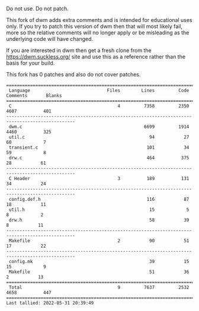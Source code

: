 Do not use. Do not patch.

This fork of dwm adds extra comments and is intended for educational uses only. If you try to patch
this version of dwm then that will most likely fail, more so the relative comments will no longer
apply or be misleading as the underlying code will have changed.

If you are interested in dwm then get a fresh clone from the https://dwm.suckless.org/ site and use
this as a reference rather than the basis for your build.

This fork has 0 patches and also do not cover patches.

<!-- START STATS 1 -->
<!-- END STATS 1 -->


<!-- START STATS 2 -->
````
================================================================================================
 Language                             Files        Lines         Code     Comments       Blanks
================================================================================================
 C                                        4         7358         2350         4607          401
------------------------------------------------------------------------------------------------
 dwm.c                                              6699         1914         4460          325
 util.c                                               94           27           60            7
 transient.c                                         101           34           59            8
 drw.c                                               464          375           28           61
------------------------------------------------------------------------------------------------
 C Header                                 3          189          131           34           24
------------------------------------------------------------------------------------------------
 config.def.h                                        116           87           18           11
 util.h                                               15            5            8            2
 drw.h                                                58           39            8           11
------------------------------------------------------------------------------------------------
 Makefile                                 2           90           51           17           22
------------------------------------------------------------------------------------------------
 config.mk                                            39           15           15            9
 Makefile                                             51           36            2           13
================================================================================================
 Total                                    9         7637         2532         4658          447
================================================================================================
Last tallied: 2022-05-31 20:39:49
````
<!-- END STATS 2 -->

